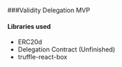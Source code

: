 ###Validity Delegation MVP 

#### Libraries used

* ERC20d
* Delegation Contract (Unfinished)
* truffle-react-box


